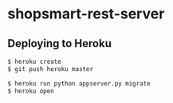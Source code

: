 # shopsmart-rest-server

## Deploying to Heroku

```sh
$ heroku create
$ git push heroku master

$ heroku run python appserver.py migrate
$ heroku open
```
